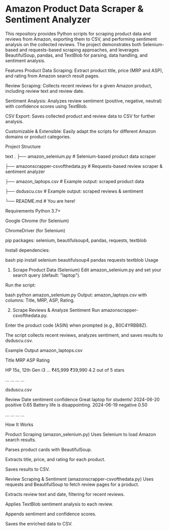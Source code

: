 # Amazon Product Data Scraper & Sentiment Analyzer



This repository provides Python scripts for scraping product data and reviews from Amazon, exporting them to CSV, and performing sentiment analysis on the collected reviews. The project demonstrates both Selenium-based and requests-based scraping approaches, and leverages BeautifulSoup, pandas, and TextBlob for parsing, data handling, and sentiment analysis.

Features
Product Data Scraping:
Extract product title, price (MRP and ASP), and rating from Amazon search result pages.

Review Scraping:
Collects recent reviews for a given Amazon product, including review text and review date.

Sentiment Analysis:
Analyzes review sentiment (positive, negative, neutral) with confidence scores using TextBlob.

CSV Export:
Saves collected product and review data to CSV for further analysis.

Customizable & Extensible:
Easily adapt the scripts for different Amazon domains or product categories.

Project Structure

text
.
├── amazon_selenium.py              # Selenium-based product data scraper

├── amazonscrapper-csvofthedata.py # Requests-based review scraper & sentiment analyzer

├── amazon_laptops.csv              # Example output: scraped product data

├── dsduscu.csv                     # Example output: scraped reviews & sentiment

└── README.md                       # You are here!

 Requirements
Python 3.7+

Google Chrome (for Selenium)

ChromeDriver (for Selenium)

pip packages:
selenium, beautifulsoup4, pandas, requests, textblob

Install dependencies:

bash
pip install selenium beautifulsoup4 pandas requests textblob
 Usage
1. Scrape Product Data (Selenium)
Edit amazon_selenium.py and set your search query (default: "laptop").

Run the script:

bash
python amazon_selenium.py
Output: amazon_laptops.csv with columns: Title, MRP, ASP, Rating.

2. Scrape Reviews & Analyze Sentiment
Run amazonscrapper-csvofthedata.py.

Enter the product code (ASIN) when prompted (e.g., B0C4YRBB8Z).

The script collects recent reviews, analyzes sentiment, and saves results to dsduscu.csv.

 Example Output
amazon_laptops.csv

Title	MRP	ASP	Rating

HP 15s, 12th Gen i3 ...	₹45,999	₹39,990	4.2 out of 5 stars

...	...	...	...

dsduscu.csv

Review	Date	sentiment	confidence
Great laptop for students!	2024-06-20	positive	0.65
Battery life is disappointing.	2024-06-19	negative	0.50

...	...	...	...

How It Works

Product Scraping (amazon_selenium.py)
Uses Selenium to load Amazon search results.

Parses product cards with BeautifulSoup.

Extracts title, price, and rating for each product.



Saves results to CSV.

Review Scraping & Sentiment (amazonscrapper-csvofthedata.py)
Uses requests and BeautifulSoup to fetch review pages for a product.

Extracts review text and date, filtering for recent reviews.

Applies TextBlob sentiment analysis to each review.

Appends sentiment and confidence scores.

Saves the enriched data to CSV.

